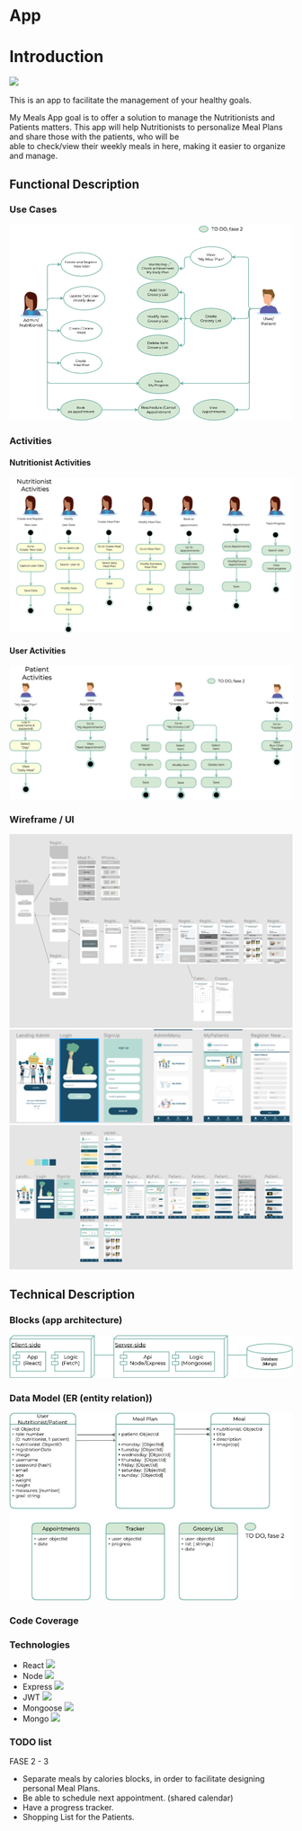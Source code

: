# App

# Introduction

![](https://media.giphy.com/media/fAhzOM48cmsVJE62RP/giphy.gif)

This is an app to facilitate the management of your healthy goals.

My Meals App goal is to offer a solution to manage the Nutritionists and Patients matters. 
This app will help Nutritionists to personalize Meal Plans and share those with the patients, who will be  
able to check/view their weekly meals in here, making it easier to organize and manage. 




## Functional Description

### Use Cases
![](images/use-cases-1.png)

### Activities


#### Nutritionist Activities
![](images/nutritionist-activities.png)

#### User Activities
![](images/patient-activities.png)


### Wireframe / UI

![](images/wireframe.png)
![](images/inicio-meals-ui.png)
![](images/my-meals-ui.png)


## Technical Description

### Blocks (app architecture)

![](images/blocks.png)
### Data Model (ER (entity relation))

![](images/data-models.png)

### Code Coverage

### Technologies

- React ![](https://reactjs.org/favicon.ico)
- Node ![](https://nodejs.org/static/images/favicons/favicon.ico)
- Express ![](https://expressjs.com/images/favicon.png)
- JWT ![](https://jwt.io/img/favicon/apple-icon-60x60.png)
- Mongoose ![](https://mongoosejs.com/docs/images/favicon/apple-icon-60x60.png)
- Mongo ![](https://www.mongodb.com/favicon.ico)



### TODO list

FASE 2 - 3 
- Separate meals by calories blocks, in order to facilitate designing personal Meal Plans.
- Be able to schedule next appointment. (shared calendar)
- Have a progress tracker.
- Shopping List for the Patients.


